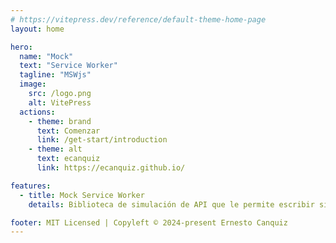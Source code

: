 ```yaml
---
# https://vitepress.dev/reference/default-theme-home-page
layout: home

hero:
  name: "Mock"
  text: "Service Worker"
  tagline: "MSWjs"
  image:
    src: /logo.png
    alt: VitePress
  actions:
    - theme: brand
      text: Comenzar
      link: /get-start/introduction
    - theme: alt
      text: ecanquiz
      link: https://ecanquiz.github.io/

features:  
  - title: Mock Service Worker
    details: Biblioteca de simulación de API que le permite escribir simulaciones independientes del cliente y reutilizarlas en cualquier marco, herramienta y entorno. Burla de API estándar para JavaScript.

footer: MIT Licensed | Copyleft © 2024-present Ernesto Canquiz
---
```


